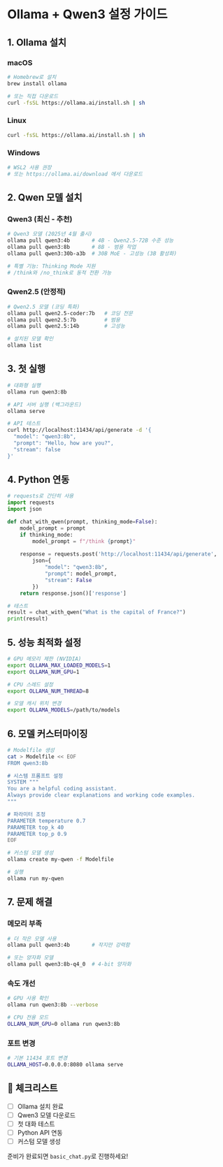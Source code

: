 # Ollama + Qwen3 설정 가이드

## 1. Ollama 설치

### macOS
```bash
# Homebrew로 설치
brew install ollama

# 또는 직접 다운로드
curl -fsSL https://ollama.ai/install.sh | sh
```

### Linux
```bash
curl -fsSL https://ollama.ai/install.sh | sh
```

### Windows
```powershell
# WSL2 사용 권장
# 또는 https://ollama.ai/download 에서 다운로드
```

## 2. Qwen 모델 설치

### Qwen3 (최신 - 추천)
```bash
# Qwen3 모델 (2025년 4월 출시)
ollama pull qwen3:4b       # 4B - Qwen2.5-72B 수준 성능
ollama pull qwen3:8b       # 8B - 범용 작업
ollama pull qwen3:30b-a3b  # 30B MoE - 고성능 (3B 활성화)

# 특별 기능: Thinking Mode 지원
# /think와 /no_think로 동적 전환 가능
```

### Qwen2.5 (안정적)
```bash
# Qwen2.5 모델 (코딩 특화)
ollama pull qwen2.5-coder:7b   # 코딩 전문
ollama pull qwen2.5:7b         # 범용
ollama pull qwen2.5:14b        # 고성능

# 설치된 모델 확인
ollama list
```

## 3. 첫 실행

```bash
# 대화형 실행
ollama run qwen3:8b

# API 서버 실행 (백그라운드)
ollama serve

# API 테스트
curl http://localhost:11434/api/generate -d '{
  "model": "qwen3:8b",
  "prompt": "Hello, how are you?",
  "stream": false
}'
```

## 4. Python 연동

```python
# requests로 간단히 사용
import requests
import json

def chat_with_qwen(prompt, thinking_mode=False):
    model_prompt = prompt
    if thinking_mode:
        model_prompt = f"/think {prompt}"
    
    response = requests.post('http://localhost:11434/api/generate',
        json={
            "model": "qwen3:8b",
            "prompt": model_prompt,
            "stream": False
        })
    return response.json()['response']

# 테스트
result = chat_with_qwen("What is the capital of France?")
print(result)
```

## 5. 성능 최적화 설정

```bash
# GPU 메모리 제한 (NVIDIA)
export OLLAMA_MAX_LOADED_MODELS=1
export OLLAMA_NUM_GPU=1

# CPU 스레드 설정
export OLLAMA_NUM_THREAD=8

# 모델 캐시 위치 변경
export OLLAMA_MODELS=/path/to/models
```

## 6. 모델 커스터마이징

```bash
# Modelfile 생성
cat > Modelfile << EOF
FROM qwen3:8b

# 시스템 프롬프트 설정
SYSTEM """
You are a helpful coding assistant. 
Always provide clear explanations and working code examples.
"""

# 파라미터 조정
PARAMETER temperature 0.7
PARAMETER top_k 40
PARAMETER top_p 0.9
EOF

# 커스텀 모델 생성
ollama create my-qwen -f Modelfile

# 실행
ollama run my-qwen
```

## 7. 문제 해결

### 메모리 부족
```bash
# 더 작은 모델 사용
ollama pull qwen3:4b       # 작지만 강력함

# 또는 양자화 모델
ollama pull qwen3:8b-q4_0  # 4-bit 양자화
```

### 속도 개선
```bash
# GPU 사용 확인
ollama run qwen3:8b --verbose

# CPU 전용 모드
OLLAMA_NUM_GPU=0 ollama run qwen3:8b
```

### 포트 변경
```bash
# 기본 11434 포트 변경
OLLAMA_HOST=0.0.0.0:8080 ollama serve
```

## 📝 체크리스트

- [ ] Ollama 설치 완료
- [ ] Qwen3 모델 다운로드
- [ ] 첫 대화 테스트
- [ ] Python API 연동
- [ ] 커스텀 모델 생성

준비가 완료되면 `basic_chat.py`로 진행하세요!